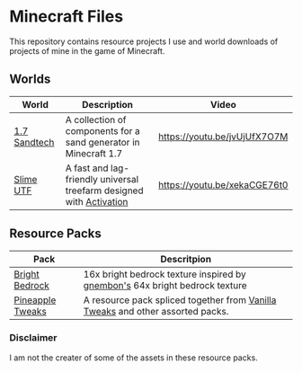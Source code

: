 # Minecraft Files
This repository contains resource projects I use and world downloads of projects of mine in the game of Minecraft. 
## Worlds
World | Description | Video
----- | ----------- | -----
[1.7 Sandtech](https://github.com/Pineapplecake/minecraft-files/blob/master/worlds/1.7_Sandtech/info.md) | A collection of components for a sand generator in Minecraft 1.7 | https://youtu.be/jvUjUfX7O7M
[Slime UTF](https://github.com/Pineapplecake/minecraft-files/blob/master/worlds/Slime_UTF/info.md) | A fast and lag-friendly universal treefarm designed with [Activation](https://www.youtube.com/channel/UCZ840B5e4jmSNLr3QtZEv3w) | https://youtu.be/xekaCGE76t0

## Resource Packs
Pack | Descritpion
---- | -----------
[Bright Bedrock](https://github.com/Pineapplecake/minecraft-files/raw/master/resource-packs/Bright_Bedrock.zip) | 16x bright bedrock texture inspired by [gnembon's](https://www.youtube.com/channel/UCRtyLX-ej-H1PSiaw8g9aIA) 64x bright bedrock texture
[Pineapple Tweaks](https://github.com/Pineapplecake/minecraft-files/raw/master/resource-packs/Pineapple_Tweaks.zip) | A resource pack spliced together from [Vanilla Tweaks](https://vanillatweaks.net/) and other assorted packs.

### Disclaimer
I am not the creater of some of the assets in these resource packs.
